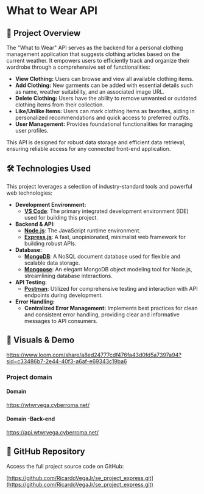# What to Wear API

## 📝 Project Overview

The "What to Wear" API serves as the backend for a personal clothing management application that suggests clothing articles based on the current weather. It empowers users to efficiently track and organize their wardrobe through a comprehensive set of functionalities:

* **View Clothing:** Users can browse and view all available clothing items.
* **Add Clothing:** New garments can be added with essential details such as name, weather suitability, and an associated image URL.
* **Delete Clothing:** Users have the ability to remove unwanted or outdated clothing items from their collection.
* **Like/Unlike Items:** Users can mark clothing items as favorites, aiding in personalized recommendations and quick access to preferred outfits.
* **User Management:** Provides foundational functionalities for managing user profiles.

This API is designed for robust data storage and efficient data retrieval, ensuring reliable access for any connected front-end application.

## 🛠️ Technologies Used

This project leverages a selection of industry-standard tools and powerful web technologies:

* **Development Environment:**
    * [**VS Code**](https://code.visualstudio.com/): The primary integrated development environment (IDE) used for building this project.
* **Backend & API:**
    * [**Node.js**](https://nodejs.org/): The JavaScript runtime environment.
    * [**Express.js**](https://expressjs.com/): A fast, unopinionated, minimalist web framework for building robust APIs.
* **Database:**
    * [**MongoDB**](https://www.mongodb.com/): A NoSQL document database used for flexible and scalable data storage.
    * [**Mongoose**](https://mongoosejs.com/): An elegant MongoDB object modeling tool for Node.js, streamlining database interactions.
* **API Testing:**
    * [**Postman**](https://www.postman.com/): Utilized for comprehensive testing and interaction with API endpoints during development.
* **Error Handling:**
    * **Centralized Error Management:** Implements best practices for clean and consistent error handling, providing clear and informative messages to API consumers.

## 📸 Visuals & Demo

https://www.loom.com/share/a8ed24777cdf476fa43d0fd5a7397a94?sid=c33486b7-2e44-40f3-a6af-e69343c19ba6



### Project domain

#### Domain
https://wtwrvega.cyberroma.net/

#### Domain -Back-end
https://api.wtwrvega.cyberroma.net/



## 🔗 GitHub Repository

Access the full project source code on GitHub:

[https://github.com/RicardoVegaJr/se_project_express.git](https://github.com/RicardoVegaJr/se_project_express.git)
